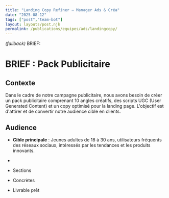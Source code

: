 ```yaml
---
title: "Landing Copy Refiner — Manager Ads & Créa"
date: "2025-08-12"
tags: ["post","team-bot"]
layout: layouts/post.njk
permalink: /publications/equipes/ads/landingcopy/
---
```

*(fallback)* BRIEF:
# BRIEF : Pack Publicitaire

## Contexte
Dans le cadre de notre campagne publicitaire, nous avons besoin de créer un pack publicitaire comprenant 10 angles créatifs, des scripts UGC (User Generated Content) et un copy optimisé pour la landing page. L'objectif est d'attirer et de convertir notre audience cible en clients.

## Audience
- **Cible principale** : Jeunes adultes de 18 à 30 ans, utilisateurs fréquents des réseaux sociaux, intéressés par les tendances et les produits innovants.
-

- Sections
- Concrètes
- Livrable prêt